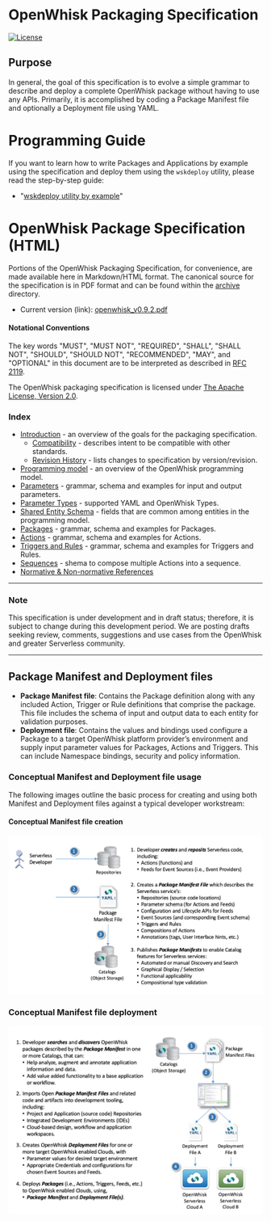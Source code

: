 <!--
#
# Licensed to the Apache Software Foundation (ASF) under one or more
# contributor license agreements.  See the NOTICE file distributed with
# this work for additional information regarding copyright ownership.
# The ASF licenses this file to You under the Apache License, Version 2.0
# (the "License"); you may not use this file except in compliance with
# the License.  You may obtain a copy of the License at
#
#     http://www.apache.org/licenses/LICENSE-2.0
#
# Unless required by applicable law or agreed to in writing, software
# distributed under the License is distributed on an "AS IS" BASIS,
# WITHOUT WARRANTIES OR CONDITIONS OF ANY KIND, either express or implied.
# See the License for the specific language governing permissions and
# limitations under the License.
#
-->

# OpenWhisk Packaging Specification

[![License](https://img.shields.io/badge/license-Apache--2.0-blue.svg)](http://www.apache.org/licenses/LICENSE-2.0)

## Purpose

In general, the goal of this specification is to evolve a simple grammar to describe and deploy a complete OpenWhisk package without having to use any APIs.  Primarily, it is accomplished by coding a Package Manifest file and optionally a Deployment file using YAML.

# Programming Guide

If you want to learn how to write Packages and Applications by example using the specification and deploy them using the ```wskdeploy``` utility, please read the step-by-step guide:
- "[wskdeploy utility by example](../docs/programming_guide.md#wskdeploy-utility-by-example)"

# OpenWhisk Package Specification (HTML)

Portions of the OpenWhisk Packaging Specification, for convenience, are made available here in Markdown/HTML format. The canonical source for the specification is in PDF format and can be found within the [archive](archive) directory.

- Current version (link): [openwhisk_v0.9.2.pdf](https://github.com/apache/incubator-openwhisk-wskdeploy/blob/master/specification/archive/openwhisk_v0.9.2.pdf)

#### Notational Conventions

The key words "MUST", "MUST NOT", "REQUIRED", "SHALL", "SHALL NOT",
"SHOULD", "SHOULD NOT", "RECOMMENDED", "MAY", and "OPTIONAL" in this
document are to be interpreted as described in [RFC
2119](http://www.ietf.org/rfc/rfc2119.txt).

The OpenWhisk packaging specification is licensed under [The Apache License,
Version 2.0](http://www.apache.org/licenses/LICENSE-2.0.html).

### Index

- [Introduction](html/spec_intro.md#introduction) - an overview of the goals for the packaging specification.
    - [Compatibility](html/spec_intro.md#compatibility) - describes intent to be compatible with other standards.
    - [Revision History](html/spec_history.md#revision-history) - lists changes to specification by version/revision.
- [Programming model](html.spec_programming_model.md#programming-model) - an overview of the OpenWhisk programming model.
- [Parameters](html/spec_parameters.md#parameters) - grammar, schema and examples for input and output parameters.
- [Parameter Types](html/spec_types.md#parameter-types) - supported YAML and OpenWhisk Types.
- [Shared Entity Schema](html/spec_shared_entity_schema.md#shared-entity-schema) - fields that are common among entities in the programming model.
- [Packages](html/spec_packages.md#packages) - grammar, schema and examples for Packages.
- [Actions](html/spec_actions.md#actions) - grammar, schema and examples for Actions.
- [Triggers and Rules](html/spec_trigger_rule.md#triggers-and-rules) - grammar, schema and examples for Triggers and Rules.
- [Sequences](html/spec_sequences.md#sequences) - shema to compose multiple Actions into a sequence.
- [Normative & Non-normative References](html/spec_normative_refs.md)

---

### Note
This specification is under development and in draft status; therefore, it is subject to change during this development period.  We are posting drafts seeking review, comments, suggestions and use cases from the OpenWhisk and greater Serverless community.

---

## Package Manifest and Deployment files

- **Package Manifest file**: Contains the Package definition along with any included Action, Trigger or Rule definitions that comprise the package.  This file includes the schema of input and output data to each entity for validation purposes.
- **Deployment file**: Contains the values and bindings used configure a Package to a target OpenWhisk platform provider’s environment and supply input parameter values for Packages, Actions and Triggers.  This can include Namespace bindings, security and policy information.

### Conceptual Manifest and Deployment file usage

The following images outline the basic process for creating and using both Manifest and Deployment files against a typical developer workstream:

#### Conceptual Manifest file creation
![Manifest file creation](images/OpenWhisk%20-%20Conceptual%20Manifest%20File%20Creation.png "image 1")

### Conceptual Manifest file deployment
![Manifest file deployment](images/OpenWhisk%20-%20Conceptual%20Manifest%20File%20Deployment.png "image 1")
